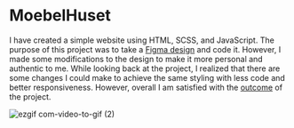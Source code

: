 # MoebelHuset
 
I have created a simple website using HTML, SCSS, and JavaScript. The purpose of this project was to take a [Figma design](https://www.uplabs.com/posts/furniture-website-design-ui-concept) and code it. However, I made some modifications to the design to make it more personal and authentic to me. While looking back at the project, I realized that there are some changes I could make to achieve the same styling with less code and better responsiveness. However, overall I am satisfied with the [outcome](https://mariangle.github.io/MoebelHuset/) of the project.

![ezgif com-video-to-gif (2)](https://user-images.githubusercontent.com/124585244/232174224-f280b012-350d-4523-b923-8c421c6c7718.gif)

